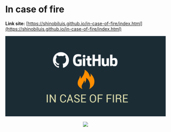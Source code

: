 # In case of fire 

**Link site:** [https://shinobiluis.github.io/in-case-of-fire/index.html](https://shinobiluis.github.io/in-case-of-fire/index.html)


<p align="center"><img src="./images/image.png" width="800"></p>

<p align="center"><img src="https://camo.githubusercontent.com/df0511358c10d85475a8211530a2aea1d0abd5ed/68747470733a2f2f6f63746f6465782e6769746875622e636f6d2f696d616765732f66696c6d746f636174732e706e67" width="600"></p>